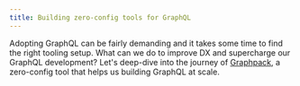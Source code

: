 ```yaml
---
title: Building zero-config tools for GraphQL
---
```


Adopting GraphQL can be fairly demanding and it takes some time to find the right tooling setup. What can we do to improve DX and supercharge our GraphQL development? Let's deep-dive into the journey of [Graphpack](https://github.com/glennreyes/graphpack), a zero-config tool that helps us building GraphQL at scale.
